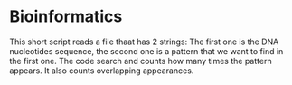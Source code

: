 # Bioinformatics
This short script reads a file thaat has 2 strings:
The first one is the DNA nucleotides sequence, the second one is a pattern that we want to find in the first one.
The code search and counts how many times the pattern appears. It also counts overlapping appearances.

